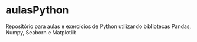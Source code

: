 # aulasPython
Repositório para aulas e exercícios de Python utilizando bibliotecas Pandas, Numpy, Seaborn e Matplotlib
